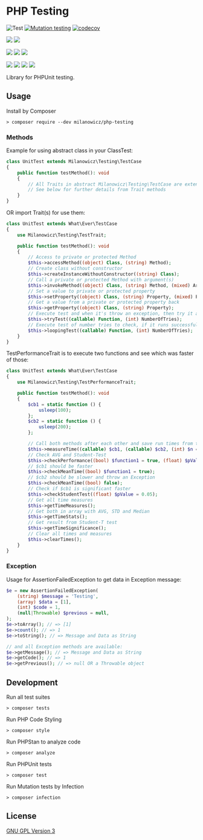 # PHP Testing
![Test](https://github.com/milanowicz/php-testing/workflows/Testing/badge.svg?branch=master)
[![Mutation testing](https://img.shields.io/endpoint?style=flat&url=https%3A%2F%2Fbadge-api.stryker-mutator.io%2Fgithub.com%2Fmilanowicz%2Fphp-testing%2Fmaster)](https://dashboard.stryker-mutator.io/reports/github.com/milanowicz/php-testing/master)
[![codecov](https://codecov.io/gh/milanowicz/php-testing/branch/master/graph/badge.svg?token=42G6ETI9NV)](https://codecov.io/gh/milanowicz/php-testing)

![](https://img.shields.io/packagist/php-v/milanowicz/php-testing)
![](https://img.shields.io/github/languages/top/milanowicz/php-testing)

![](https://img.shields.io/github/v/tag/milanowicz/php-testing)
![](https://img.shields.io/github/repo-size/milanowicz/php-testing)
![](https://img.shields.io/github/languages/code-size/milanowicz/php-testing)

![](https://img.shields.io/packagist/v/milanowicz/php-testing)
![](https://img.shields.io/packagist/dt/milanowicz/php-testing)
![](https://img.shields.io/packagist/dd/milanowicz/php-testing)
![](https://img.shields.io/packagist/dm/milanowicz/php-testing)


Library for PHPUnit testing.


## Usage

Install by Composer

```shell
> composer require --dev milanowicz/php-testing
```


### Methods

Example for using abstract class in your ClassTest:

```php
class UnitTest extends Milanowicz\Testing\TestCase
{
    public function testMethod(): void
    {
        // All Traits in abstract Milanowicz\Testing\TestCase are extends!
        // See below for further details from Trait methods
    }
}
```

OR import Trait(s) for use them:

```php
class UnitTest extends What\Ever\TestCase
{
    use Milanowicz\Testing\TestTrait;

    public function testMethod(): void
    {
        // Access to private or protected Method
        $this->accessMethod((object) Class, (string) Method);
        // Create class without constructor
        $this->createInstanceWithoutConstructor((string) Class);
        // Call a private or protected Method with argument(s)
        $this->invokeMethod((object) Class, (string) Method, (mixed) ArgumentsForMethod);
        // Set a value to private or protected property 
        $this->setProperty((object) Class, (string) Property, (mixed) PropertyValue);
        // Get a value from a private or protected property back
        $this->getProperty((object) Class, (string) Property);
        // Execute test and when it's throw an exception, then try it again
        $this->tryTest((callable) Function, (int) NumberOfTries);
        // Execute test of number tries to check, if it runs successfully multiply times
        $this->loopingTest((callable) Function, (int) NumberOfTries);
    }
}

```

TestPerformanceTrait is to execute two functions and see which was faster of those:

```php
class UnitTest extends What\Ever\TestCase
{
    use Milanowicz\Testing\TestPerformanceTrait;

    public function testMethod(): void
    {
        $cb1 = static function () {
            usleep(100);
        };
        $cb2 = static function () {
            usleep(200);
        };

        // Call both methods after each other and save run times from them
        $this->measureTime((callable) $cb1, (callable) $cb2, (int) $n = 20);
        // Check AVG and Student-Test
        $this->checkPerformance((bool) $function1 = true, (float) $pValue = 0.05);
        // $cb1 should be faster 
        $this->checkMeanTime((bool) $function1 = true);
        // $cb2 should be slower and throw an Exception 
        $this->checkMeanTime((bool) false);
        // Check if $cb1 is significant faster
        $this->checkStudentTest((float) $pValue = 0.05);
        // Get all time measures
        $this->getTimeMeasures();
        // Get both in array with AVG, STD and Median 
        $this->getTimeStats();
        // Get result from Student-T test 
        $this->getTimeSignificance();
        // Clear all times and measures
        $this->clearTimes(); 
    }
}
```


### Exception

Usage for AssertionFailedException to get data in Exception message:

```php
$e = new AssertionFailedException(
    (string) $message = 'Testing',
    (array) $data = [1],
    (int) $code = 1,
    (null|Throwable) $previous = null,
);
$e->toArray(); // => [1]
$e->count(); // => 1
$e->toString(); // => Message and Data as String

// and all Exception methods are available:
$e->getMessage(); // => Message and Data as String
$e->getCode(); // => 1
$e->getPrevious(); // => null OR a Throwable object
```


## Development

Run all test suites
```shell
> composer tests
```

Run PHP Code Styling
```shell
> composer style
```

Run PHPStan to analyze code
```shell
> composer analyze
```

Run PHPUnit tests
```shell
> composer test
```

Run Mutation tests by Infection
```shell
> composer infection
```


## License

[GNU GPL Version 3](http://www.gnu.org/copyleft/gpl.html)
